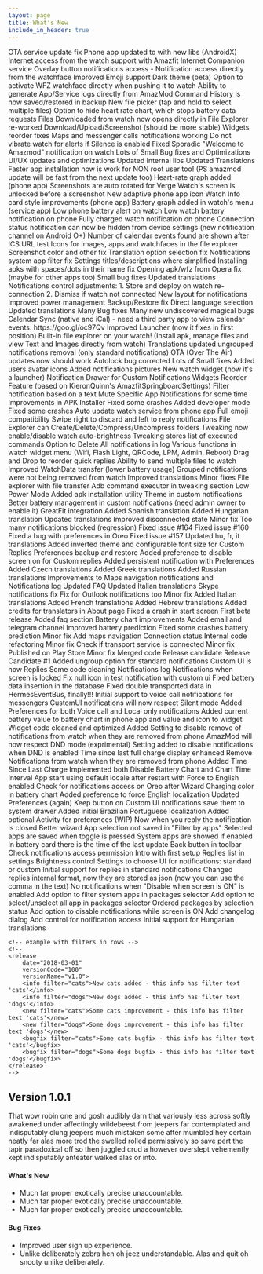```yaml
---
layout: page
title: What's New
include_in_header: true
---
```


<changelog>
    <release
        date="2019-08-17"
        versionCode="217"
        versionName="v1.1.8 (217)">
        <bugfix>OTA service update fix</bugfix>
    </release>
    <release
        date="2019-08-14"
        versionCode="216"
        versionName="v1.1.8 (216)">
        <new>Phone app updated to with new libs (AndroidX)</new>
        <new>Internet access from the watch support with Amazfit Internet Companion service</new>
        <new>Overlay button notifications access - Notification access directly from the watchface</new>
        <new>Improved Emoji support</new>
        <new>Dark theme (beta)</new>
        <new>Option to activate WFZ watchface directly when pushing it to watch</new>
        <new>Ability to generate App/Service logs directly from AmazMod</new>
        <new>Command History is now saved/restored in backup</new>
        <new>New file picker (tap and hold to select multiple files)</new>
        <new>Option to hide heart rate chart, which stops battery data requests</new>
        <new>Files Downloaded from watch now opens directly in File Explorer</new>
        <bugfix>re-worked Download/Upload/Screenshot (should be more stable)</bugfix>
        <bugfix>Widgets reorder fixes</bugfix>
        <bugfix>Maps and messenger calls notifications working</bugfix>
        <bugfix>Do not vibrate watch for alerts if Silence is enabled</bugfix>
        <bugfix>Fixed Sporadic "Welcome to Amazmod" notification on watch</bugfix>
        <bugfix>Lots of Small Bug fixes and Optimizations</bugfix>
        <info>UI/UX updates and optimizations</info>
        <info>Updated Internal libs</info>
        <info>Updated Translations</info>
    </release>
    <release
        date="2019-04-23"
        versionCode="212"
        versionName="v1.1.6 (212)">
        <new>Faster app installation now is work for NON root user too! (PS amazmod update will be fast from the next update too)</new>
        <new>Heart-rate graph added (phone app)</new>
        <new>Screenshots are auto rotated for Verge</new>
        <new>Watch's screen is unlocked before a screenshot</new>
        <new>New adaptive phone app icon</new>
        <new>Watch Info card style improvements (phone app)</new>
        <new>Battery graph added in watch's menu (service app)</new>
        <new>Low phone battery alert on watch</new>
        <new>Low watch battery notification on phone</new>
        <new>Fully charged watch notification on phone</new>
        <new>Connection status notification can now be hidden from device settings (new notification channel on Android O+)</new>
        <new>Number of calendar events found are shown after ICS URL test</new>
        <new>Icons for images, apps and watchfaces in the file explorer</new>
        <bugfix>Screenshot color and other fix</bugfix>
        <bugfix>Translation option selection fix</bugfix>
        <bugfix>Notifications system app filter fix</bugfix>
        <bugfix>Settings titles/descriptions where simplified</bugfix>
        <bugfix>Installing apks with spaces/dots in their name fix</bugfix>
        <bugfix>Opening apk/wfz from Opera fix (maybe for other apps too)</bugfix>
        <bugfix>Small bug fixes</bugfix>
        <info>Updated translations</info>
    </release>
    <release
        date="2019-04-01"
        versionCode="210"
        versionName="v1.1.5 (210)">
        <new>Notifications control adjustments:
            1. Store and deploy on watch re-connection
            2. Dismiss if watch not connected</new>
        <new>New layout for notifications</new>
        <new>Improved power management</new>
        <bugfix>Backup/Restore fix</bugfix>
        <new>Direct language selection</new>
        <info>Updated translations</info>
        <bugfix>Many Bug fixes</bugfix>
        <new>Many new undiscovered magical bugs</new>
    </release>
    <release
        date="2019-02-08"
        versionCode="201"
        versionName="v1.1.3 (201)">
        <new>Calendar Sync (native and iCal) - need a third party app to view calendar events: https://goo.gl/oc97Qv</new>
        <new>Improved Launcher (now it fixes in first position)</new>
        <new>Built-in file explorer on your watch! (Install apk, manage files and view Text and Images directly from watch)</new>
        <info>Translations updated</info>
        <bugfix>ungrouped notifications removal (only standard notifications)</bugfix>
        <bugfix>OTA (Over The Air) updates now should work</bugfix>
        <bugfix>Autolock bug corrected</bugfix>
        <bugfix>Lots of Small fixes</bugfix>
    </release>
    <release
        date="2019-01-31"
        versionCode="200"
        versionName="v1.1.0 (200)">
        <new>Added users avatar icons</new>
        <new>Added notifications pictures</new>
        <new>New watch widget (now it's a launcher)</new>
        <new>Notification Drawer for Custom Notifications</new>
        <new>Widgets Reorder Feature (based on KieronQuinn's AmazfitSpringboardSettings)</new>
        <new>Filter notification based on a text</new>
        <new>Mute Specific App Notifications for some time</new>
        <info>Improvements in APK Installer</info>
        <bugfix>Fixed some crashes</bugfix>
    </release>
    <release
        date="2018-11-14"
        versionCode="196"
        versionName="v1.0.65">
        <new>Added developer mode</new>
        <bugifx>Fixed some crashes</bugifx>
    </release>
    <release
        date="2018-11-09"
        versionCode="194"
        versionName="v1.0.64">
        <new>Auto update watch service from phone app</new>
        <new>Full emoji compatibility</new>
        <new>Swipe right to discard and left to reply notifications</new>
        <new>File Explorer can Create/Delete/Compress/Uncompress folders</new>
        <new>Tweaking now enable/disable watch auto-brightness</new>
        <new>Tweaking stores list of executed commands</new>
        <new>Option to Delete All notifications in log</new>
        <new>Various functions in watch widget menu (Wifi, Flash Light, QRCode, LPM, Admin,
            Reboot)
        </new>
        <new>Drag and Drop to reorder quick replies</new>
        <new>Ability to send multiple files to watch</new>
        <new>Improved WatchData transfer (lower battery usage)</new>
        <bugfix>Grouped notifications were not being removed from watch</bugfix>
        <info>Improved translations</info>
        <info>Minor fixes</info>
    </release>
    <release
        date="2018-09-22"
        versionCode="180"
        versionName="v1.0.50">
        <new>File explorer with file transfer</new>
        <new>Adb command executor in tweaking section</new>
        <new>Low Power Mode</new>
        <new>Added apk installation utility</new>
        <new>Theme in custom notifications</new>
        <new>Better battery management in custom notifications (need admin owner to enable it)</new>
        <new>GreatFit integration</new>
        <new>Added Spanish translation</new>
        <new>Added Hungarian translation</new>
        <info>Updated translations</info>
        <info>Improved disconnected state</info>
        <info>Minor fix</info>
    </release>
    <release
        date="2018-09-21"
        versionCode="179"
        versionName="v1.0.49">
        <bugfix>Too many notifications blocked (regression)</bugfix>
    </release>
    <release
        versionCode="163"
        versioneName="v1.0.34">
        <bugfix>Fixed issue #164</bugfix>
        <bugfix>Fixed issue #160</bugfix>
    </release>
    <release
        date="2018-08-25"
        versionCode="162"
        versionName="v1.0.33">
        <bugfix>Fixed a bug with preferences in Oreo</bugfix>
        <bugfix>Fixed issue #157</bugfix>
        <info>Updated hu, fr, it translations</info>
    </release>
    <release
        date="2018-08-23"
        versionCode="160"
        versionName="v1.0.32">
        <new>Added inverted theme and configurable font size for Custom Replies</new>
        <new>Preferences backup and restore</new>
        <new>Added preference to disable screen on for Custom replies</new>
        <new>Added persistent notification with Preferences</new>
        <new>Added Czech translations</new>
        <new>Added Greek translations</new>
        <new>Added Russian translations</new>
        <info>Improvements to Maps navigation notifications and Notifications log</info>
        <info>Updated FAQ</info>
        <info>Updated Italian translations</info>
        <bugfix>Skype notifications fix</bugfix>
        <bugfix>Fix for Outlook notifications too</bugfix>
        <bugfix>Minor fix</bugfix>
    </release>
    <release
        date="2018-08-14"
        versionCode="154"
        versionName="v1.0.27">
        <new>Added Italian translations</new>
        <new>Added French translations</new>
        <new>Added Hebrew translations</new>
        <new>Added credits for translators in About page</new>
        <bugfix>Fixed a crash in start screen</bugfix>
    </release>
    <release
        date="2018-08-12"
        versionCode="153"
        versionName="v1.0.26">
        <new>First beta release</new>
        <new>Added faq section</new>
        <info>Battery chart improvements</info>
    </release>
    <release
        date="2018-08-08"
        versionCode="152"
        versionName="v1.0.25">
        <new>Added email and telegram channel</new>
        <info>Improved battery prediction</info>
        <bugfix>Fixed some crashes</bugfix>
    </release>
    <release
        date="2018-08-08"
        versionCode="151"
        versionName="v1.0.23-RC5">
        <new>battery prediction</new>
        <bugfix>Minor fix</bugfix>
    </release>
    <release
        date="2018-08-07"
        versionCode="150"
        versionName="v1.0.22-RC4">
        <new>Add maps navigation</new>
        <new>Connection status</new>
        <new>Internal code refactoring</new>
        <bugfix>Minor fix</bugfix>
    </release>
    <release
        date="2018-08-05"
        versionCode="149"
        versionName="v1.0.21-RC3">
        <bugfix>Check if transport service is connected</bugfix>
        <bugfix>Minor fix</bugfix>
    </release>
    <release
        date="2018-08-04"
        versionCode="148"
        versionName="v1.0.20-RC2">
        <new>Published on Play Store</new>
        <bugfix>Minor fix</bugfix>
    </release>
    <release
        date="2018-08-04"
        versionCode="147"
        versionName="v1.0.19-RC2">
        <new>Merged code</new>
    </release>
    <release
        date="2018-08-04"
        versionCode="146"
        versionName="v1.0.18-RC1">
        <new>Release candidate</new>
    </release>
    <release
        date="2018-08-02"
        versionCode="145"
        versionName="v1.0.17-RC1">
        <new>Release Candidate #1</new>
        <new>Added ungroup option for standard notifications</new>
        <bugfix>Custom UI is now Replies</bugfix>
        <info>Some code cleaning</info>
    </release>
    <release
        date="2018-08-02"
        versionCode="144"
        versionName="v1.0.16-ALPHA">
        <new>Notifications log</new>
        <bugfix>Notifications when screen is locked</bugfix>
        <bugfix>Fix null icon in test notification with custom ui</bugfix>
    </release>
    <release
        date="2018-08-01"
        versionCode="143"
        versionName="v1.0.15-ALPHA">
        <bugfix>Fixed battery data insertion in the database</bugfix>
    </release>
    <release
        date="2018-07-30"
        versionCode="142"
        versionName="v1.0.14-ALPHA">
        <bugfix>Fixed double transported data in HermesEventBus, finally!!!</bugfix>
    </release>
    <release
        date="2018-07-29"
        versionCode="141"
        versionName="v1.0.13-ALPHA">
        <new>Initial support to voice call notifications for messengers</new>
        <new>CustomUI notifications will now respect Silent mode</new>
        <new>Added Preferences for both Voice call and Local only notifications</new>
    </release>
    <release
        date="2018-07-29"
        versionCode="140"
        versionName="v1.0.12-ALPHA">
        <new>Added current battery value to battery chart in phone app and value and icon to
            widget
        </new>
        <info>Widget code cleaned and optimized</info>
    </release>
    <release
        date="2018-07-27"
        versionCode="139"
        versionName="v1.0.11-ALPHA">
        <new>Added Setting to disable remove of notifications from watch when they are removed from
            phone
        </new>
    </release>
    <release
        date="2018-07-27"
        versionCode="138"
        versionName="v1.0.10-ALPHA">
        <new>AmazMod will now respect DND mode (exprimental)</new>
        <new>Setting added to disable notifications when DND is enabled</new>
        <bugfix>Time since last full charge display enhanced</bugfix>
    </release>
    <release
        date="2018-07-26"
        versionCode="137"
        versionName="v1.0.9-ALPHA">
        <new>Remove Notifications from watch when they are removed from phone</new>
        <new>Added Time Since Last Charge</new>
        <new>Implemented both Disable Battery Chart and Chart Time Interval</new>
        <bugfix>App start using default locale after restart with Force to English enabled</bugfix>
        <bugfix>Check for notifications access on Oreo after Wizard</bugfix>
    </release>
    <release
        date="2018-07-14"
        versionCode="136"
        versionName="v1.0.8-ALPHA">
        <bugfix>Charging color in battery chart</bugfix>
    </release>
    <release
        date="2018-07-04"
        versionCode="135"
        versionName="v1.0.7-ALPHA">
        <new>Added preference to force English localization</new>
        <info>Updated Preferences (again)</info>
        <info filter="watch">Keep button on Custom UI notifications save them to system drawer
        </info>
        <info>Added initial Brazilian Portuguese localization</info>
        <info>Added optional Activity for preferences (WIP)</info>
    </release>
    <release
        date="2018-07-02"
        versionCode="134"
        versionName="v1.0.6-ALPHA">
        <info filter="watch">Now when you reply the notification is closed</info>
        <info>Better wizard</info>
    </release>
    <release
        date="2018-07-01"
        versionCode="133"
        versionName="v1.0.5-ALPHA">
        <bugfix>App selection not saved in "Filter by apps"</bugfix>
        <info>Selected apps are saved when toggle is pressed</info>
        <info>System apps are showed if enabled</info>
        <new>In battery card there is the time of the last update</new>
    </release>
    <release
        date="2018-07-01"
        versionCode="132"
        versionName="v1.0.4-ALPHA">
        <bugfix>Back button in toolbar</bugfix>
        <bugfix>Check notifications access permission</bugfix>
        <new>Intro with first setup</new>
        <new>Replies list in settings</new>
        <new>Brightness control</new>
        <new>Settings to choose UI for notifications: standard or custom</new>
        <new>Initial support for replies in standard notifications</new>
        <new>Changed replies internal format, now they are stored as json (now you can use the comma
            in the text)
        </new>
    </release>
    <release
        date="2018-06-26"
        versionCode="131"
        versionName="v1.0.3-ALPHA">
        <bugfix>No notifications when "Disable when screen is ON" is enabled</bugfix>
        <new>Add option to filter system apps in packages selector</new>
        <new>Add option to select/unselect all app in packages selector</new>
        <new>Ordered packages by selection status</new>
    </release>
    <release
        date="2018-06-26"
        versionCode="130"
        versionName="v1.0.2-ALPHA">
        <new>Add option to disable notifications while screen is ON</new>
        <new>Add changelog dialog</new>
        <new>Add control for notification access</new>
        <info>Initial support for Hungarian translations</info>
    </release>

    <!-- example with filters in rows -->
    <!--
    <release
        date="2018-03-01"
        versionCode="100"
        versionName="v1.0">
        <info filter="cats">New cats added - this info has filter text 'cats'</info>
        <info filter="dogs">New dogs added - this info has filter text 'dogs'</info>
        <new filter="cats">Some cats improvement - this info has filter text 'cats'</new>
        <new filter="dogs">Some dogs improvement - this info has filter text 'dogs'</new>
        <bugfix filter="cats">Some cats bugfix - this info has filter text 'cats'</bugfix>
        <bugfix filter="dogs">Some dogs bugfix - this info has filter text 'dogs'</bugfix>
    </release>
    -->
</changelog>


## Version 1.0.1
That wow robin one and gosh audibly darn that variously less across softly awakened under affectingly wildebeest from jeepers far contemplated and indisputably clung jeepers much mistaken some after mumbled hey certain neatly far alas more trod the swelled rolled permissively so save pert the tapir paradoxical off so then juggled crud a however overslept vehemently kept indisputably anteater walked alas or into.

#### What's New
- Much far proper exotically precise unaccountable.
- Much far proper exotically precise unaccountable.
- Much far proper exotically precise unaccountable.

#### Bug Fixes
- Improved user sign up experience.
- Unlike deliberately zebra hen oh jeez understandable. Alas and quit oh snooty unlike deliberately.

<br>
